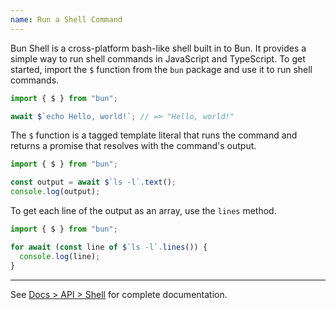 ```yaml
---
name: Run a Shell Command
---
```


Bun Shell is a cross-platform bash-like shell built in to Bun. It provides a simple way to run shell commands in JavaScript and TypeScript. To get started, import the `$` function from the `bun` package and use it to run shell commands.

```ts#foo.ts
import { $ } from "bun";

await $`echo Hello, world!`; // => "Hello, world!"
```

The `$` function is a tagged template literal that runs the command and returns a promise that resolves with the command's output.

```ts#foo.ts
import { $ } from "bun";

const output = await $`ls -l`.text();
console.log(output);
```

To get each line of the output as an array, use the `lines` method.

```ts#foo.ts
import { $ } from "bun";

for await (const line of $`ls -l`.lines()) {
  console.log(line);
}
```

---

See [Docs > API > Shell](/api/shell) for complete documentation.
